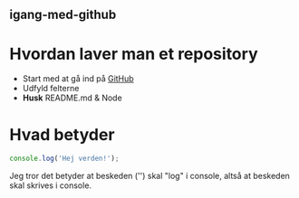 ## igang-med-github

# Hvordan laver man et repository  #
* Start med at gå ind på [GitHub](http://github.com/new)
* Udfyld felterne
* **Husk** README.md & Node



# Hvad betyder #
```javascript
console.log('Hej verden!');
```
Jeg tror det betyder at beskeden ('') skal "log" i console, altså at beskeden skal skrives i console.